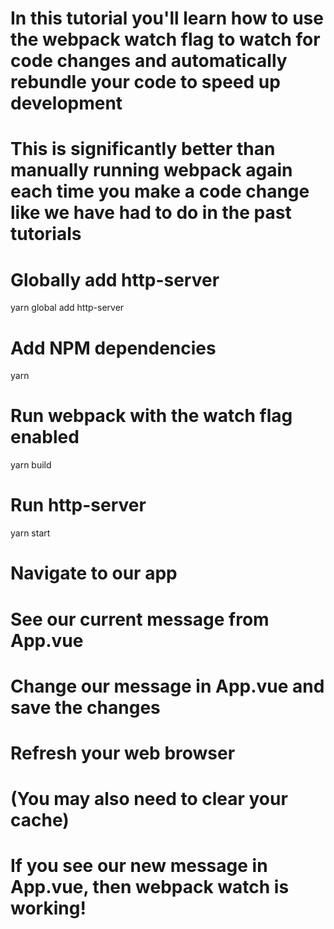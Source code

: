 # In this tutorial you'll learn how to use the webpack watch flag to watch for code changes and automatically rebundle your code to speed up development

# This is significantly better than manually running webpack again each time you make a code change like we have had to do in the past tutorials

# Globally add http-server
yarn global add http-server

# Add NPM dependencies
yarn

# Run webpack with the watch flag enabled
yarn build

# Run http-server
yarn start

# Navigate to our app

# See our current message from App.vue

# Change our message in App.vue and save the changes

# Refresh your web browser 

# (You may also need to clear your cache)

# If you see our new message in App.vue, then webpack watch is working!
